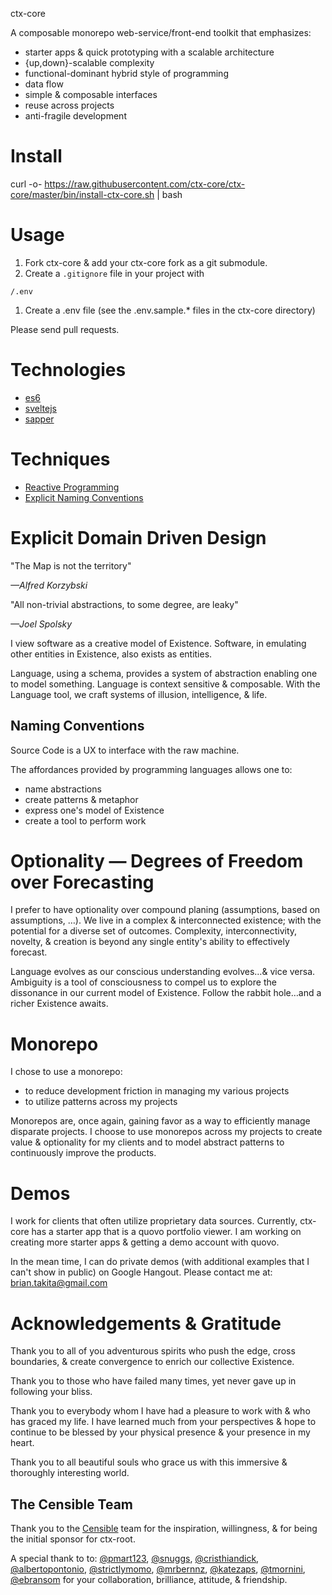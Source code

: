 ctx-core

A composable monorepo web-service/front-end toolkit that emphasizes:

* starter apps & quick prototyping with a scalable architecture
* {up,down}-scalable complexity
* functional-dominant hybrid style of programming
* data flow
* simple & composable interfaces
* reuse across projects
* anti-fragile development

# Install

curl -o- https://raw.githubusercontent.com/ctx-core/ctx-core/master/bin/install-ctx-core.sh | bash

# Usage

1. Fork ctx-core & add your ctx-core fork as a git submodule.
1. Create a `.gitignore` file in your project with
```
/.env
```
1. Create a .env file (see the .env.sample.* files in the ctx-core directory)

Please send pull requests.

# Technologies

* [es6](https://github.com/lukehoban/es6features)
* [sveltejs](https://svelte.technology/)
* [sapper](https://sapper.svelte.technology/)

# Techniques

* [Reactive Programming](https://www.wikiwand.com/en/Reactive_programming)
* [Explicit Naming Conventions](http://www.briantakita.com/posts/naming-conventions/)

# Explicit Domain Driven Design

"The Map is not the territory"

<em>&mdash;Alfred Korzybski</em>

"All non-trivial abstractions, to some degree, are leaky"

<em>&mdash;Joel Spolsky</em>

I view software as a creative model of Existence. Software, in emulating other entities in Existence, also exists as entities.

Language, using a schema, provides a system of abstraction enabling one to model something.
Language is context sensitive & composable. With the Language tool, we craft systems of illusion, intelligence, & life.

## Naming Conventions

Source Code is a UX to interface with the raw machine.

The affordances provided by programming languages allows one to:

* name abstractions
* create patterns & metaphor
* express one's model of Existence
* create a tool to perform work

# Optionality &mdash; Degrees of Freedom over Forecasting

I prefer to have optionality over compound planing (assumptions, based on assumptions, &hellip;).
We live in a complex & interconnected existence; with the potential for a diverse set of outcomes.
Complexity, interconnectivity, novelty, & creation is beyond any single entity's ability to effectively forecast.

Language evolves as our conscious understanding evolves&hellip;& vice versa.
Ambiguity is a tool of consciousness to compel us to explore the dissonance in our current model of Existence.
Follow the rabbit hole&hellip;and a richer Existence awaits.

# Monorepo

I chose to use a monorepo:

* to reduce development friction in managing my various projects
* to utilize patterns across my projects

Monorepos are, once again, gaining favor as a way to efficiently manage disparate projects.
I choose to use monorepos across my projects to create value & optionality for my clients and to model abstract patterns to continuously improve the products.

# Demos

I work for clients that often utilize proprietary data sources. Currently, ctx-core has a starter app that is a quovo portfolio viewer.
I am working on creating more starter apps & getting a demo account with quovo.

In the mean time, I can do private demos (with additional examples that I can't show in public) on Google Hangout. Please contact me at: <a href="mailto:brian.takita+ctx-core@gmail.com?subject=ctx-core">brian.takita@gmail.com</a>

# Acknowledgements & Gratitude

Thank you to all of you adventurous spirits who push the edge, cross boundaries, & create convergence to enrich our collective Existence.

Thank you to those who have failed many times, yet never gave up in following your bliss.

Thank you to everybody whom I have had a pleasure to work with & who has graced my life.
I have learned much from your perspectives & hope to continue to be blessed by your physical presence & your presence in my heart.

Thank you to all beautiful souls who grace us with this immersive & thoroughly interesting world.

## The Censible Team

Thank you to the [Censible](http://censible.co) team for the inspiration, willingness, & for being the initial sponsor for ctx-root.

A special thank to to:
[@pmart123](https://github.com/pmart123),
[@snuggs](https://github.com/snuggs),
[@cristhiandick](https://github.com/cristhiandick),
[@albertopontonio](https://github.com/albertopontonio),
[@strictlymomo](https://github.com/strictlymomo),
[@mrbernnz](https://github.com/mrbernnz),
[@katezaps](https://github.com/katezaps),
[@tmornini](https://github.com/tmornini),
[@ebransom](https://github.com/ebransom)
for your collaboration, brilliance, attitude, & friendship.